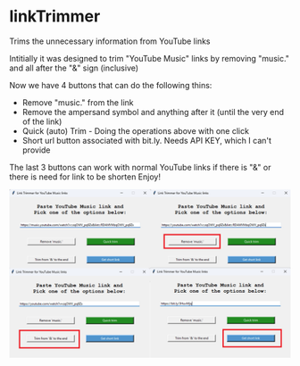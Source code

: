 # linkTrimmer
Trims the unnecessary information from YouTube links

Intitially it was designed to trim "YouTube Music" links by removing "music." and all after the "&" sign (inclusive)

Now we have 4 buttons that can do the following thins:
- Remove "music." from the link
- Remove the ampersand symbol and anything after it (until the very end of the link)
- Quick (auto) Trim - Doing the operations above with one click
- Short url button associated with bit.ly. Needs API KEY, which I can't provide

The last 3 buttons can work with normal YouTube links if there is "&" or there is need for link to be shorten
Enjoy!

![image](link-trimer.png)
